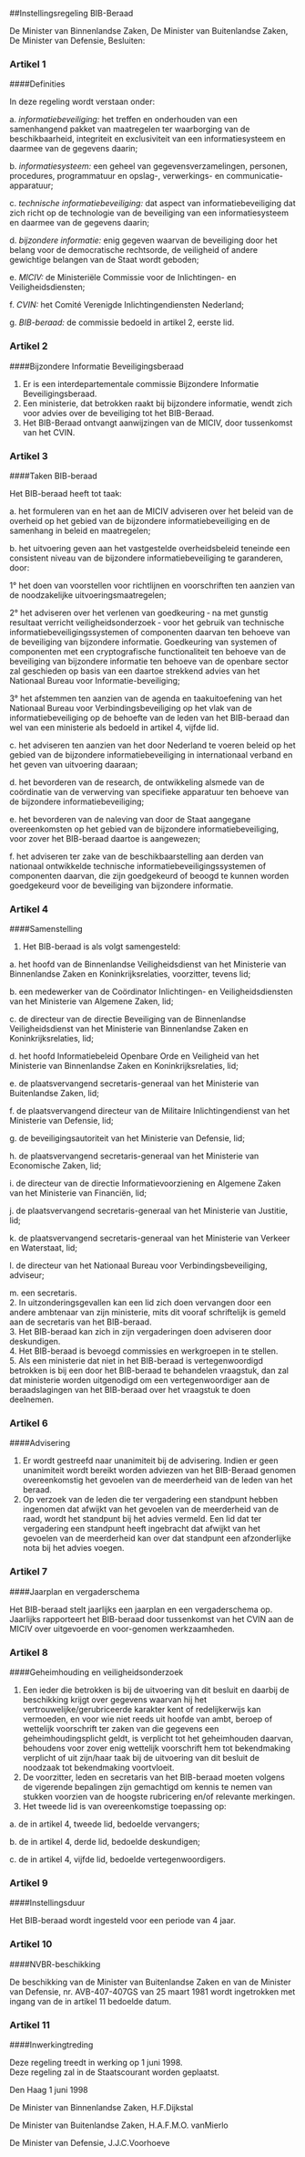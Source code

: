 <meta http-equiv='Content-Type' content='text/html; charset=utf-8' />

##Instellingsregeling BIB-Beraad

De Minister van Binnenlandse Zaken, De Minister van Buitenlandse Zaken, De Minister van Defensie,  Besluiten:    

### Artikel  1  

####Definities

In deze regeling wordt verstaan onder: 

a. *informatiebeveiliging:* het treffen en onderhouden van een samenhangend pakket van maatregelen ter waarborging van de beschikbaarheid, integriteit en exclusiviteit van een informatiesysteem en daarmee van de gegevens daarin;  

b. *informatiesysteem:* een geheel van gegevensverzamelingen, personen, procedures, programmatuur en opslag-, verwerkings- en communicatie- apparatuur;  

c. *technische informatiebeveiliging:* dat aspect van informatiebeveiliging dat zich richt op de technologie van de beveiliging van een informatiesysteem en daarmee van de gegevens daarin;  

d. *bijzondere informatie:* enig gegeven waarvan de beveiliging door het belang voor de democratische rechtsorde, de veiligheid of andere gewichtige belangen van de Staat wordt geboden;  

e. *MICIV:* de Ministeriële Commissie voor de Inlichtingen- en Veiligheidsdiensten;  

f. *CVIN:* het Comité Verenigde Inlichtingendiensten Nederland;  

g. *BIB-beraad:* de commissie bedoeld in artikel 2, eerste lid.    

### Artikel  2  

####Bijzondere Informatie Beveiligingsberaad

1.  Er is een interdepartementale commissie Bijzondere Informatie Beveiligingsberaad.   
2.  Een ministerie, dat betrokken raakt bij bijzondere informatie, wendt zich voor advies over de beveiliging tot het BIB-Beraad.   
3.  Het BIB-Beraad ontvangt aanwijzingen van de MICIV, door tussenkomst van het CVIN.   

### Artikel  3  

####Taken BIB-beraad

Het BIB-beraad heeft tot taak: 

a. het formuleren van en het aan de MICIV adviseren over het beleid van de overheid op het gebied van de bijzondere informatiebeveiliging en de samenhang in beleid en maatregelen;  

b. het uitvoering geven aan het vastgestelde overheidsbeleid teneinde een consistent niveau van de bijzondere informatiebeveiliging te garanderen, door: 

1° het doen van voorstellen voor richtlijnen en voorschriften ten aanzien van de noodzakelijke uitvoeringsmaatregelen;  

2° het adviseren over het verlenen van goedkeuring ‐ na met gunstig resultaat verricht veiligheidsonderzoek ‐ voor het gebruik van technische informatiebeveiligingssystemen of componenten daarvan ten behoeve van de beveiliging van bijzondere informatie. Goedkeuring van systemen of componenten met een cryptografische functionaliteit ten behoeve van de beveiliging van bijzondere informatie ten behoeve van de openbare sector zal geschieden op basis van een daartoe strekkend advies van het Nationaal Bureau voor Informatie-beveiliging;  

3° het afstemmen ten aanzien van de agenda en taakuitoefening van het Nationaal Bureau voor Verbindingsbeveiliging op het vlak van de informatiebeveiliging op de behoefte van de leden van het BIB-beraad dan wel van een ministerie als bedoeld in artikel 4, vijfde lid.    

c. het adviseren ten aanzien van het door Nederland te voeren beleid op het gebied van de bijzondere informatiebeveiliging in internationaal verband en het geven van uitvoering daaraan;  

d. het bevorderen van de research, de ontwikkeling alsmede van de coördinatie van de verwerving van specifieke apparatuur ten behoeve van de bijzondere informatiebeveiliging;  

e. het bevorderen van de naleving van door de Staat aangegane overeenkomsten op het gebied van de bijzondere informatiebeveiliging, voor zover het BIB-beraad daartoe is aangewezen;  

f. het adviseren ter zake van de beschikbaarstelling aan derden van nationaal ontwikkelde technische informatiebeveiligingssystemen of componenten daarvan, die zijn goedgekeurd of beoogd te kunnen worden goedgekeurd voor de beveiliging van bijzondere informatie.    

### Artikel  4  

####Samenstelling

1.  Het BIB-beraad is als volgt samengesteld: 

a. het hoofd van de Binnenlandse Veiligheidsdienst van het Ministerie van Binnenlandse Zaken en Koninkrijksrelaties, voorzitter, tevens lid;  

b. een medewerker van de Coördinator Inlichtingen- en Veiligheidsdiensten van het Ministerie van Algemene Zaken, lid;  

c. de directeur van de directie Beveiliging van de Binnenlandse Veiligheidsdienst van het Ministerie van Binnenlandse Zaken en Koninkrijksrelaties, lid;  

d. het hoofd Informatiebeleid Openbare Orde en Veiligheid van het Ministerie van Binnenlandse Zaken en Koninkrijksrelaties, lid;  

e. de plaatsvervangend secretaris-generaal van het Ministerie van Buitenlandse Zaken, lid;  

f. de plaatsvervangend directeur van de Militaire Inlichtingendienst van het Ministerie van Defensie, lid;  

g. de beveiligingsautoriteit van het Ministerie van Defensie, lid;  

h. de plaatsvervangend secretaris-generaal van het Ministerie van Economische Zaken, lid;  

i. de directeur van de directie Informatievoorziening en Algemene Zaken van het Ministerie van Financiën, lid;  

j. de plaatsvervangend secretaris-generaal van het Ministerie van Justitie, lid;  

k. de plaatsvervangend secretaris-generaal van het Ministerie van Verkeer en Waterstaat, lid;  

l. de directeur van het Nationaal Bureau voor Verbindingsbeveiliging, adviseur;  

m. een secretaris.     
2.  In uitzonderingsgevallen kan een lid zich doen vervangen door een andere ambtenaar van zijn ministerie, mits dit vooraf schriftelijk is gemeld aan de secretaris van het BIB-beraad.   
3.  Het BIB-beraad kan zich in zijn vergaderingen doen adviseren door deskundigen.   
4.  Het BIB-beraad is bevoegd commissies en werkgroepen in te stellen.   
5.  Als een ministerie dat niet in het BIB-beraad is vertegenwoordigd betrokken is bij een door het BIB-beraad te behandelen vraagstuk, dan zal dat ministerie worden uitgenodigd om een vertegenwoordiger aan de beraadslagingen van het BIB-beraad over het vraagstuk te doen deelnemen.   

### Artikel  6  

####Advisering

1.  Er wordt gestreefd naar unanimiteit bij de advisering. Indien er geen unanimiteit wordt bereikt worden adviezen van het BIB-Beraad genomen overeenkomstig het gevoelen van de meerderheid van de leden van het beraad.   
2.  Op verzoek van de leden die ter vergadering een standpunt hebben ingenomen dat afwijkt van het gevoelen van de meerderheid van de raad, wordt het standpunt bij het advies vermeld. Een lid dat ter vergadering een standpunt heeft ingebracht dat afwijkt van het gevoelen van de meerderheid kan over dat standpunt een afzonderlijke nota bij het advies voegen.   

### Artikel  7  

####Jaarplan en vergaderschema

Het BIB-beraad stelt jaarlijks een jaarplan en een vergaderschema op. Jaarlijks rapporteert het BIB-beraad door tussenkomst van het CVIN aan de MICIV over uitgevoerde en voor-genomen werkzaamheden.  

### Artikel  8  

####Geheimhouding en veiligheidsonderzoek

1.  Een ieder die betrokken is bij de uitvoering van dit besluit en daarbij de beschikking krijgt over gegevens waarvan hij het vertrouwelijke/gerubriceerde karakter kent of redelijkerwijs kan vermoeden, en voor wie niet reeds uit hoofde van ambt, beroep of wettelijk voorschrift ter zaken van die gegevens een geheimhoudingsplicht geldt, is verplicht tot het geheimhouden daarvan, behoudens voor zover enig wettelijk voorschrift hem tot bekendmaking verplicht of uit zijn/haar taak bij de uitvoering van dit besluit de noodzaak tot bekendmaking voortvloeit.   
2.  De voorzitter, leden en secretaris van het BIB-beraad moeten volgens de vigerende bepalingen zijn gemachtigd om kennis te nemen van stukken voorzien van de hoogste rubricering en/of relevante merkingen.   
3.  Het tweede lid is van overeenkomstige toepassing op: 

a. de in artikel 4, tweede lid, bedoelde vervangers;  

b. de in artikel 4, derde lid, bedoelde deskundigen;  

c. de in artikel 4, vijfde lid, bedoelde vertegenwoordigers.     

### Artikel  9  

####Instellingsduur

Het BIB-beraad wordt ingesteld voor een periode van 4 jaar.  

### Artikel  10  

####NVBR-beschikking

De beschikking van de Minister van Buitenlandse Zaken en van de Minister van Defensie, nr. AVB-407-407GS van 25 maart 1981 wordt ingetrokken met ingang van de in artikel 11 bedoelde datum.  

### Artikel  11  

####Inwerkingtreding

Deze regeling treedt in werking op 1 juni 1998.  
Deze regeling zal in de Staatscourant worden geplaatst.   

Den Haag 
1 juni 1998    

De 
Minister van Binnenlandse Zaken, 
H.F.Dijkstal 

De 
Minister van Buitenlandse Zaken, 
H.A.F.M.O. vanMierlo 

De 
Minister van Defensie, 
J.J.C.Voorhoeve    
